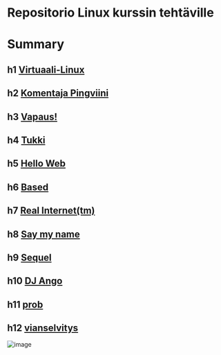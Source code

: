 # Repositorio Linux kurssin tehtäville

# Summary

## h1 [Virtuaali-Linux](https://github.com/divrrv/pingviini/blob/main/h1.md)

## h2 [Komentaja Pingviini](https://github.com/divrrv/pingviini/blob/main/h2.md)

## h3 [Vapaus!](https://github.com/divrrv/pingviini/blob/main/h3.md)

## h4 [Tukki](https://github.com/divrrv/pingviini/blob/main/h4.md)

## h5 [Hello Web](https://github.com/divrrv/pingviini/blob/main/h5.md)

## h6 [Based](https://github.com/divrrv/pingviini/blob/main/h6.md)

## h7 [Real Internet(tm)](https://github.com/divrrv/pingviini/blob/main/h7.md)

## h8 [Say my name](https://github.com/divrrv/pingviini/blob/main/h8.md)

## h9 [Sequel](https://github.com/divrrv/pingviini/blob/main/h9.md)

## h10 [DJ Ango](https://github.com/divrrv/pingviini/blob/main/h10.md)

## h11 [prob](https://github.com/divrrv/pingviini/blob/main/h11.md)

## h12 [vianselvitys](https://github.com/divrrv/pingviini/blob/main/h12.md)

![image](https://user-images.githubusercontent.com/112497215/215332551-20b55b58-1919-4b20-8b8f-ace8a7e38e11.png)
